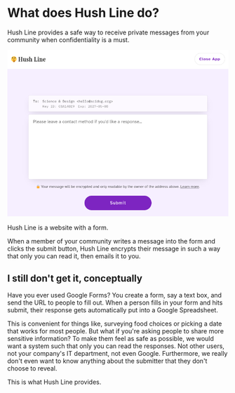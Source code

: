 # What does Hush Line do?

Hush Line provides a safe way to receive private messages from your community when confidentiality is a must.

![Hush Line's web form](../img/finish-hl-example.png)

Hush Line is a website with a form.

When a member of your community writes a message into the form and clicks the submit button, Hush Line encrypts their message in such a way that only you can read it, then emails it to you.

## I still don't get it, conceptually

Have you ever used Google Forms? You create a form, say a text box, and send the URL to people to fill out. When a person fills in your form and hits submit, their response gets automatically put into a Google Spreadsheet. 

This is convenient for things like, surveying food choices or picking a date that works for most people. But what if you're asking people to share more sensitive information? To make them feel as safe as possible, we would want a system such that only you can read the responses. Not other users, not your company's IT department, not even Google. Furthermore, we really don't even want to know anything about the submitter that they don't choose to reveal.

This is what Hush Line provides. 

